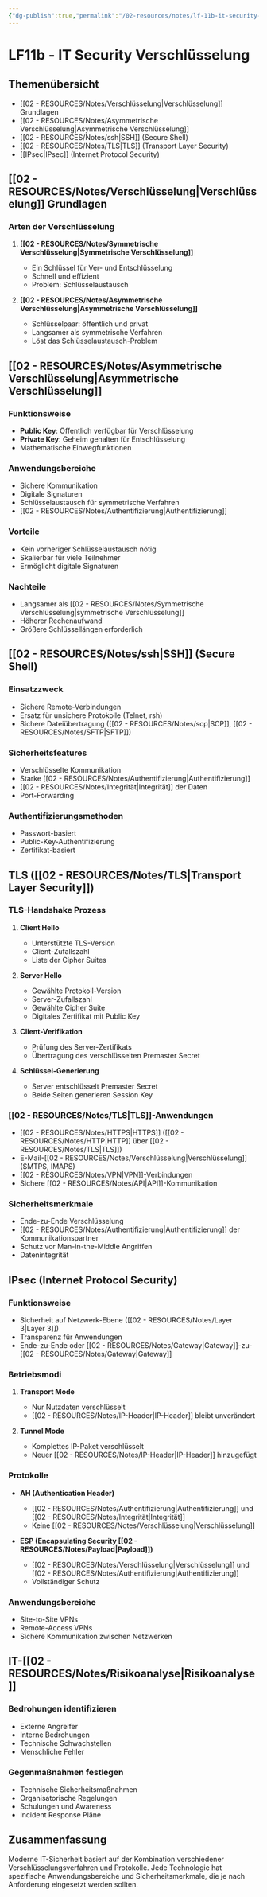 ```yaml
---
{"dg-publish":true,"permalink":"/02-resources/notes/lf-11b-it-security-verschluesselung/","tags":["GFN/LF11/FISI"],"noteIcon":"","updated":"2025-09-05T14:30:06.391+02:00"}
---
```


# LF11b - IT Security Verschlüsselung

## Themenübersicht

- [[02 - RESOURCES/Notes/Verschlüsselung\|Verschlüsselung]] Grundlagen
- [[02 - RESOURCES/Notes/Asymmetrische Verschlüsselung\|Asymmetrische Verschlüsselung]]
- [[02 - RESOURCES/Notes/ssh\|SSH]] (Secure Shell)
- [[02 - RESOURCES/Notes/TLS\|TLS]] (Transport Layer Security)
- [[IPsec\|IPsec]] (Internet Protocol Security)

## [[02 - RESOURCES/Notes/Verschlüsselung\|Verschlüsselung]] Grundlagen

### Arten der Verschlüsselung

1. **[[02 - RESOURCES/Notes/Symmetrische Verschlüsselung\|Symmetrische Verschlüsselung]]**
    
    - Ein Schlüssel für Ver- und Entschlüsselung
    - Schnell und effizient
    - Problem: Schlüsselaustausch
2. **[[02 - RESOURCES/Notes/Asymmetrische Verschlüsselung\|Asymmetrische Verschlüsselung]]**
    
    - Schlüsselpaar: öffentlich und privat
    - Langsamer als symmetrische Verfahren
    - Löst das Schlüsselaustausch-Problem

## [[02 - RESOURCES/Notes/Asymmetrische Verschlüsselung\|Asymmetrische Verschlüsselung]]

### Funktionsweise

- **Public Key**: Öffentlich verfügbar für Verschlüsselung
- **Private Key**: Geheim gehalten für Entschlüsselung
- Mathematische Einwegfunktionen

### Anwendungsbereiche

- Sichere Kommunikation
- Digitale Signaturen
- Schlüsselaustausch für symmetrische Verfahren
- [[02 - RESOURCES/Notes/Authentifizierung\|Authentifizierung]]

### Vorteile

- Kein vorheriger Schlüsselaustausch nötig
- Skalierbar für viele Teilnehmer
- Ermöglicht digitale Signaturen

### Nachteile

- Langsamer als [[02 - RESOURCES/Notes/Symmetrische Verschlüsselung\|symmetrische Verschlüsselung]]
- Höherer Rechenaufwand
- Größere Schlüssellängen erforderlich

## [[02 - RESOURCES/Notes/ssh\|SSH]] (Secure Shell)

### Einsatzzweck

- Sichere Remote-Verbindungen
- Ersatz für unsichere Protokolle (Telnet, rsh)
- Sichere Dateiübertragung ([[02 - RESOURCES/Notes/scp\|SCP]], [[02 - RESOURCES/Notes/SFTP\|SFTP]])

### Sicherheitsfeatures

- Verschlüsselte Kommunikation
- Starke [[02 - RESOURCES/Notes/Authentifizierung\|Authentifizierung]]
- [[02 - RESOURCES/Notes/Integrität\|Integrität]] der Daten
- Port-Forwarding

### Authentifizierungsmethoden

- Passwort-basiert
- Public-Key-Authentifizierung
- Zertifikat-basiert

## TLS ([[02 - RESOURCES/Notes/TLS\|Transport Layer Security]])

### TLS-Handshake Prozess

1. **Client Hello**
    
    - Unterstützte TLS-Version
    - Client-Zufallszahl
    - Liste der Cipher Suites
2. **Server Hello**
    
    - Gewählte Protokoll-Version
    - Server-Zufallszahl
    - Gewählte Cipher Suite
    - Digitales Zertifikat mit Public Key
3. **Client-Verifikation**
    
    - Prüfung des Server-Zertifikats
    - Übertragung des verschlüsselten Premaster Secret
4. **Schlüssel-Generierung**
    
    - Server entschlüsselt Premaster Secret
    - Beide Seiten generieren Session Key

### [[02 - RESOURCES/Notes/TLS\|TLS]]-Anwendungen

- [[02 - RESOURCES/Notes/HTTPS\|HTTPS]] ([[02 - RESOURCES/Notes/HTTP\|HTTP]] über [[02 - RESOURCES/Notes/TLS\|TLS]])
- E-Mail-[[02 - RESOURCES/Notes/Verschlüsselung\|Verschlüsselung]] (SMTPS, IMAPS)
- [[02 - RESOURCES/Notes/VPN\|VPN]]-Verbindungen
- Sichere [[02 - RESOURCES/Notes/API\|API]]-Kommunikation

### Sicherheitsmerkmale

- Ende-zu-Ende Verschlüsselung
- [[02 - RESOURCES/Notes/Authentifizierung\|Authentifizierung]] der Kommunikationspartner
- Schutz vor Man-in-the-Middle Angriffen
- Datenintegrität

## IPsec (Internet Protocol Security)

### Funktionsweise

- Sicherheit auf Netzwerk-Ebene ([[02 - RESOURCES/Notes/Layer 3\|Layer 3]])
- Transparenz für Anwendungen
- Ende-zu-Ende oder [[02 - RESOURCES/Notes/Gateway\|Gateway]]-zu-[[02 - RESOURCES/Notes/Gateway\|Gateway]]

### Betriebsmodi

1. **Transport Mode**
    
    - Nur Nutzdaten verschlüsselt
    - [[02 - RESOURCES/Notes/IP-Header\|IP-Header]] bleibt unverändert
2. **Tunnel Mode**
    
    - Komplettes IP-Paket verschlüsselt
    - Neuer [[02 - RESOURCES/Notes/IP-Header\|IP-Header]] hinzugefügt

### Protokolle

- **AH (Authentication Header)**
    
    - [[02 - RESOURCES/Notes/Authentifizierung\|Authentifizierung]] und [[02 - RESOURCES/Notes/Integrität\|Integrität]]
    - Keine [[02 - RESOURCES/Notes/Verschlüsselung\|Verschlüsselung]]
- **ESP (Encapsulating Security [[02 - RESOURCES/Notes/Payload\|Payload]])**
    
    - [[02 - RESOURCES/Notes/Verschlüsselung\|Verschlüsselung]] und [[02 - RESOURCES/Notes/Authentifizierung\|Authentifizierung]]
    - Vollständiger Schutz

### Anwendungsbereiche

- Site-to-Site VPNs
- Remote-Access VPNs
- Sichere Kommunikation zwischen Netzwerken

## IT-[[02 - RESOURCES/Notes/Risikoanalyse\|Risikoanalyse]]

### Bedrohungen identifizieren

- Externe Angreifer
- Interne Bedrohungen
- Technische Schwachstellen
- Menschliche Fehler

### Gegenmaßnahmen festlegen

- Technische Sicherheitsmaßnahmen
- Organisatorische Regelungen
- Schulungen und Awareness
- Incident Response Pläne

## Zusammenfassung

Moderne IT-Sicherheit basiert auf der Kombination verschiedener Verschlüsselungsverfahren und Protokolle. Jede Technologie hat spezifische Anwendungsbereiche und Sicherheitsmerkmale, die je nach Anforderung eingesetzt werden sollten.
